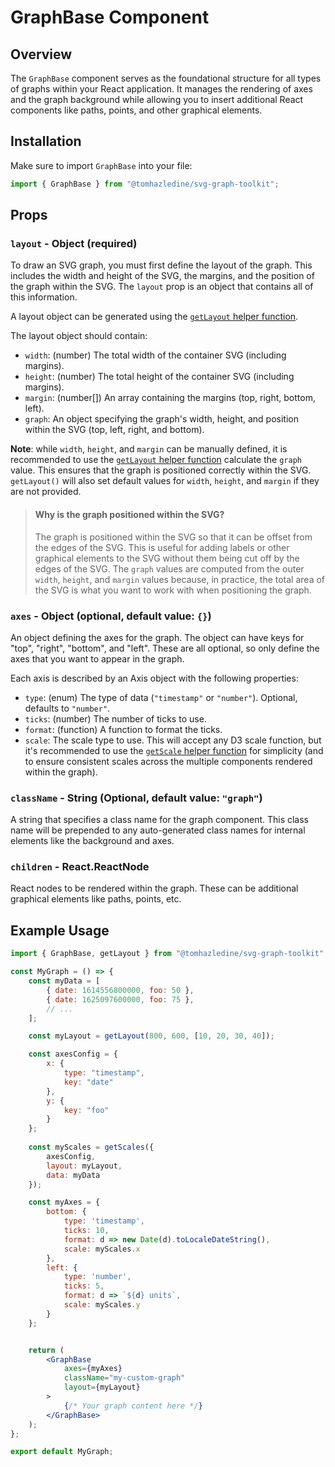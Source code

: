 # GraphBase Component

## Overview

The `GraphBase` component serves as the foundational structure for all types of graphs within your React application. It manages the rendering of axes and the graph background while allowing you to insert additional React components like paths, points, and other graphical elements.

## Installation

Make sure to import `GraphBase` into your file:

```jsx
import { GraphBase } from "@tomhazledine/svg-graph-toolkit";
```

## Props

### `layout` - Object (required)

To draw an SVG graph, you must first define the layout of the graph. This includes the width and height of the SVG, the margins, and the position of the graph within the SVG. The `layout` prop is an object that contains all of this information.

A layout object can be generated using the [`getLayout` helper function](./getLayout.md).

The layout object should contain:

* `width`: (number) The total width of the container SVG (including margins).
* `height`: (number) The total height of the container SVG (including margins).
* `margin`: (number[]) An array containing the margins (top, right, bottom, left).
* `graph`: An object specifying the graph's width, height, and position within the SVG (top, left, right, and bottom).

**Note**: while `width`, `height`, and `margin` can be manually defined, it is recommended to use the [`getLayout` helper function](./getLayout.md) calculate the `graph` value. This ensures that the graph is positioned correctly within the SVG. `getLayout()` will also set default values for `width`, `height`, and `margin` if they are not provided.

> #### Why is the graph positioned within the SVG?
>
> The graph is positioned within the SVG so that it can be offset from the edges of the SVG. This is useful for adding labels or other graphical elements to the SVG without them being cut off by the edges of the SVG. The `graph` values are computed from the outer `width`, `height`, and `margin` values because, in practice, the total area of the SVG is what you want to work with when positioning the graph.

### `axes` - Object (optional, default value: `{}`)

An object defining the axes for the graph. The object can have keys for "top", "right", "bottom", and "left". These are all optional, so only define the axes that you want to appear in the graph.

Each axis is described by an Axis object with the following properties:

* `type`: (enum) The type of data (`"timestamp"` or `"number"`). Optional, defaults to `"number"`.
* `ticks`: (number) The number of ticks to use.
* `format`: (function) A function to format the ticks.
* `scale`: The scale type to use. This will accept any D3 scale function, but it's recommended to use the [`getScale` helper function](./getScale.md) for simplicity (and to ensure consistent scales across the multiple components rendered within the graph).

### `className` - String (Optional, default value: `"graph"`)

A string that specifies a class name for the graph component. This class name will be prepended to any auto-generated class names for internal elements like the background and axes.

### `children` - React.ReactNode

React nodes to be rendered within the graph. These can be additional graphical elements like paths, points, etc.


## Example Usage

```jsx
import { GraphBase, getLayout } from "@tomhazledine/svg-graph-toolkit";

const MyGraph = () => {
    const myData = [
        { date: 1614556800000, foo: 50 },
        { date: 1625097600000, foo: 75 },
        // ...
    ];

    const myLayout = getLayout(800, 600, [10, 20, 30, 40]);

    const axesConfig = {
        x: {
            type: "timestamp",
            key: "date"
        },
        y: {
            key: "foo"
        }
    };
    
    const myScales = getScales({
        axesConfig,
        layout: myLayout,
        data: myData
    }); 

    const myAxes = {
        bottom: {
            type: 'timestamp',
            ticks: 10,
            format: d => new Date(d).toLocaleDateString(),
            scale: myScales.x
        },
        left: {
            type: 'number',
            ticks: 5,
            format: d => `${d} units`,
            scale: myScales.y
        }
    };


    return (
        <GraphBase
            axes={myAxes}
            className="my-custom-graph"
            layout={myLayout}
        >
            {/* Your graph content here */}
        </GraphBase>
    );
};

export default MyGraph;
```